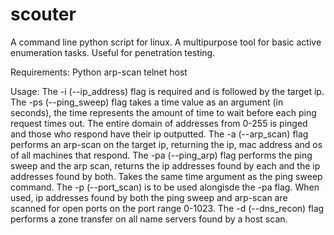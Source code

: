 # scouter
A command line python script for linux. A multipurpose tool for basic active enumeration tasks. Useful for penetration testing.

Requirements:
Python
arp-scan
telnet
host

Usage:
The -i (--ip_address) flag is required and is followed by the target ip. 
The -ps (--ping_sweep) flag takes a time value as an argument (in seconds), the time represents the amount of time to wait before each ping request times out. The entire domain of addresses from 0-255 is pinged and those who respond have their ip outputted.
The -a (--arp_scan) flag performs an arp-scan on the target ip, returning the ip, mac address and os of all machines that respond.
The -pa (--ping_arp) flag performs the ping sweep and the arp scan, returns the ip addresses found by each and the ip addresses found by both. Takes the same time argument as the ping sweep command.
The -p (--port_scan) is to be used alongisde the -pa flag. When used, ip addresses found by both the ping sweep and arp-scan are scanned for open ports on the port range 0-1023.
The -d (--dns_recon) flag performs a zone transfer on all name servers found by a host scan.
